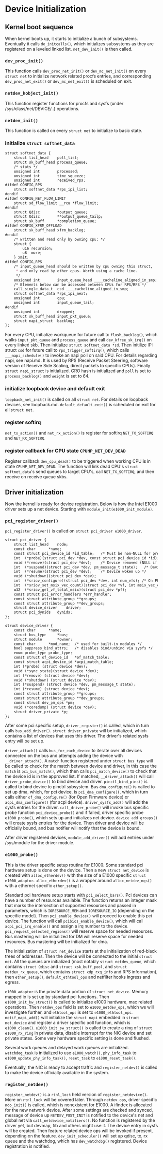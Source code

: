 # Device Initialization

## Kernel boot sequence

When kernel boots up, it starts to initialize a bunch of subsystems. Eventually it calls `do_initcalls()`, which initializes subsystems as they are registered on a leveled linked list. `net_dev_init()` is then called.

### `dev_proc_init()`

This function calls `dev_proc_net_init()` or `dev_mc_net_init()` on every `struct net` to initialize network related procfs entries, and corresponding `dev_proc_net_exit()` or `dev_mc_net_exit()` is scheduled on exit.

### `netdev_kobject_init()`

This function register functions for procfs and sysfs (under /sys/class/net/DEVICE/..) operations.

### `netdev_init()`

This function is called on every `struct net` to initialize to basic state.

### initialize `struct softnet_data`

```markdown
struct softnet_data {
	struct list_head	poll_list;
	struct sk_buff_head	process_queue;
	/* stats */
	unsigned int		processed;
	unsigned int		time_squeeze;
	unsigned int		received_rps;
#ifdef CONFIG_RPS
	struct softnet_data	*rps_ipi_list;
#endif
#ifdef CONFIG_NET_FLOW_LIMIT
	struct sd_flow_limit __rcu *flow_limit;
#endif
	struct Qdisc		*output_queue;
	struct Qdisc		**output_queue_tailp;
	struct sk_buff		*completion_queue;
#ifdef CONFIG_XFRM_OFFLOAD
	struct sk_buff_head	xfrm_backlog;
#endif
	/* written and read only by owning cpu: */
	struct {
		u16 recursion;
		u8  more;
	} xmit;
#ifdef CONFIG_RPS
	/* input_queue_head should be written by cpu owning this struct,
	 * and only read by other cpus. Worth using a cache line.
	 */
	unsigned int		input_queue_head ____cacheline_aligned_in_smp;
	/* Elements below can be accessed between CPUs for RPS/RFS */
	call_single_data_t	csd ____cacheline_aligned_in_smp;
	struct softnet_data	*rps_ipi_next;
	unsigned int		cpu;
	unsigned int		input_queue_tail;
#endif
	unsigned int		dropped;
	struct sk_buff_head	input_pkt_queue;
	struct napi_struct	backlog;
};
```

For every CPU, initialize workqueue for future call to `flush_backlog()`, which walks `input_pkt_queue` and `process_queue` and call `dev_kfree_sk_irq()` on every linked skb. Then initialize `struct softnet_data *sd`. Then initilize IPI struct `csd` for future call to `rps_trigger_softirq()`, which calls `___napi_schedule()` to invoke an napi poll on said CPU. For details regarding napi, see napi.md. It is used by RPS (Receive Packet Steering, software version of Receive Side Scaling, direct packets to specific CPUs). Finally `struct napi_struct` is initialized. GRO hash is initialized and `poll` is set to `process_backlog()` and `weight` is set to 64.

### initialize loopback device and default exit

`loopback_net_init()` is called on all `struct net`. For details on loopback devices, see loopback.md. `default_default_exit()` is scheduled on exit for all `struct net`.

### register softirq

`net_tx_action()` and `net_rx_action()` is register for softirq `NET_TX_SOFTIRQ` and `NET_RX_SOFTIRQ`.

### register callback for CPU state `CPUHP_NET_DEV_DEAD`

Register callback `dev_cpu_dead()` to be triggered when working CPU is in state `CPUHP_NET_DEV_DEAD`. The function will link dead CPU's `struct softnet_data`'s send queues to target CPU's, call `NET_TX_SOFTIRQ`, and then receive on receive queue skbs.

## Driver initialization

Now the kernel is ready for device registration. Below is how the Intel E1000 driver sets up a net device. Starting with `module_init(e1000_init_module)`.

### `pci_register_driver()`

`pci_register_driver()` is called on `struct pci_driver e1000_driver`.

```markdown
struct pci_driver {
	struct list_head	node;
	const char		*name;
	const struct pci_device_id *id_table;	/* Must be non-NULL for probe to be called */
	int  (*probe)(struct pci_dev *dev, const struct pci_device_id *id);	/* New device inserted */
	void (*remove)(struct pci_dev *dev);	/* Device removed (NULL if not a hot-plug capable driver) */
	int  (*suspend)(struct pci_dev *dev, pm_message_t state);	/* Device suspended */
	int  (*resume)(struct pci_dev *dev);	/* Device woken up */
	void (*shutdown)(struct pci_dev *dev);
	int  (*sriov_configure)(struct pci_dev *dev, int num_vfs); /* On PF */
	int  (*sriov_set_msix_vec_count)(struct pci_dev *vf, int msix_vec_count); /* On PF */
	u32  (*sriov_get_vf_total_msix)(struct pci_dev *pf);
	const struct pci_error_handlers *err_handler;
	const struct attribute_group **groups;
	const struct attribute_group **dev_groups;
	struct device_driver	driver;
	struct pci_dynids	dynids;
};

struct device_driver {
	const char		*name;
	struct bus_type		*bus;
	struct module		*owner;
	const char		*mod_name;	/* used for built-in modules */
	bool suppress_bind_attrs;	/* disables bind/unbind via sysfs */
	enum probe_type probe_type;
	const struct of_device_id	*of_match_table;
	const struct acpi_device_id	*acpi_match_table;
	int (*probe) (struct device *dev);
	void (*sync_state)(struct device *dev);
	int (*remove) (struct device *dev);
	void (*shutdown) (struct device *dev);
	int (*suspend) (struct device *dev, pm_message_t state);
	int (*resume) (struct device *dev);
	const struct attribute_group **groups;
	const struct attribute_group **dev_groups;
	const struct dev_pm_ops *pm;
	void (*coredump) (struct device *dev);
	struct driver_private *p;
};
```

After some pci specific setup, `driver_register()` is called, which in turn calls `bus_add_driver()`. `struct driver_private` will be initialized, which contains a list of devices that uses this driver. The driver's related sysfs entry will be set up.

`driver_attach()` calls `bus_for_each_device` to iterate over all devices connected on the bus and attempts adding the device with `__driver_attach()`. A `match` function registered under `struct bus_type` will be called to check for the match between device and driver, in this case the `match` is `pci_bus_match()`, which then calls `pci_match_device()` to check that the device id is in the approved list. If matched, `__driver_attach()` will call `driver_probe_device()` to bind device and driver. `pinctl_bind_pins()` is called to bind device to pinctrl sybsystem. Bus `dma_configure()` is called to set up dma, which, for pci device, is `pci_dma_configure()`, which in turn calls either `of_dma_configure()` (for Open Firmware device) or `acpi_dma_configure()` (for acpi device). `driver_sysfs_add()` will add the sysfs entries for the driver. `call_driver_probe()` will invoke bus specific probe function `pci_device_probe()` and if failed, driver specific probe `e1000_probe()`, which sets up and initializes net device. `device_add_groups()` will create sysfs entries for the device. Then driver and device will be officially bound, and bus notifier will notify that the device is bound.

After driver registered devices, `module_add_driver()` will add entries under /sys/module for the driver module. 

### `e1000_probe()`

This is the driver specific setup routine for E1000. Some standard pci hardware setup is done on the device. Then a new `struct net_device` is created with `alloc_etherdev()` with the size of a E1000 specific `struct e1000_adaptor`. `alloc_etherdev()` is a wrapper around `alloc_netdev_mqs()` with a ethernet specific `ether_setup()`.

Standard pci hardware setup starts with `pci_select_bars()`. Pci devices can have a number of resources available. The function returns an integer mask that marks the intersection of supported resources and passed in parameters, which is `IORESOURCE_MEM` and `IORESOURCE_IO` (depending on the specific model). Then `pci_enable_device()` will proceed to enable this pci device. The function will call `pcibios_enable_device()`, which will call `acpi_pci_irq_enable()` and assign a irq number to the device. `pci_request_selected_regions()` will reserve space for needed resources. Bus mastering will be initialized for DM will reserve space for needed resources. Bus mastering will be initialized for dma.

The initialization of `struct net_device` starts at the initialization of red-black trees of addresses. Then the device will be connected to the initial `struct net`. All the queues are initialized (most notably `struct netdev_queue`, which contains `struct Qdisc` and `struct xsk_buff_pool`, and `struct netdev_rx_queue`, which contains `struct xdp_rxq_info` and RPS information), then `ether_setup()`, `default_ethtool_ops` and netfilter hooks ingress and egress.

`e1000_adaptor` is the private data portion of `struct net_device`. Memory mapped io is set up by standard pci functions. Then `e1000_init_hw_struct()` is called to initialize e1000 hardware, mac related operations. Then `netdev_ops` field is set to `e1000_netdev_ops`, which we will investigate further, and `ethtool_ops` is set to `e1000_ethtool_ops`. `netif_napi_add()` will initialize the `struct napi` embedded in `struct net_device` and register a driver specific poll function, which is
`e1000_clean()`. `e1000_init_sw_struct()` is called to create a ring of `struct e1000_rx_ring` in private data, disable interrupt for the NIC device and set private states. Some very hardware specific setting is done and flushed.

Several work queues and delayed work queues are initialized. `watchdog_task` is initialized to use `e1000_watch()`, `phy_info_task` to `e1000_update_phy_info_task()`, `reset_task` to `e1000_reset_task()`.

Eventually, the NIC is ready to accept traffic and `register_netdev()` is called to make the device officially available in the system.

### `register_netdev()`

`register_netdev()` is a `rtnl_lock` held version of `register_netdevice()`. More on `rtnl_lock` will be covered later. Through `netdev_ops`, driver specific `ndo_init()` is called, which is nonexistent for E1000. A ifindex is allocated for the new network device. After some settings are checked and synced, message of device up `NETDEV_POST_INIT` is notified to the device's net and global net via `call_netdevice_notifiers()`. No function is registered by the driver yet, but devmap, fib and others might use it. The device entry in sysfs will be created. Then feature related device ops will be invoked if present, depending on the feature. `dev_init_scheduler()` will set up qdisc, tx, rx queue and the watchdog, which has `dev_watchdog()` registered. Device registration is notified.
